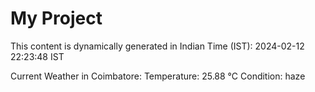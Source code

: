 # My Project

This content is dynamically generated in Indian Time (IST): 2024-02-12 22:23:48 IST


Current Weather in Coimbatore:
Temperature: 25.88 °C
Condition: haze
